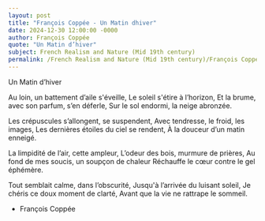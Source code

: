 ```yaml
---
layout: post
title: "François Coppée - Un Matin dhiver"
date: 2024-12-30 12:00:00 -0000
author: François Coppée
quote: "Un Matin d’hiver"
subject: French Realism and Nature (Mid 19th century)
permalink: /French Realism and Nature (Mid 19th century)/François Coppée/François Coppée - Un Matin dhiver
---
```


Un Matin d’hiver

Au loin, un battement d’aile s'éveille,
Le soleil s'étire à l’horizon,
Et la brume, avec son parfum, s’en déferle,
Sur le sol endormi, la neige abronzée.

Les crépuscules s’allongent, se suspendent,
Avec tendresse, le froid, les images,
Les dernières étoiles du ciel se rendent,
À la douceur d’un matin enneigé.

La limpidité de l’air, cette ampleur,
L’odeur des bois, murmure de prières,
Au fond de mes soucis, un soupçon de chaleur
Réchauffe le cœur contre le gel éphémère.

Tout semblait calme, dans l’obscurité,
Jusqu'à l’arrivée du luisant soleil,
Je chéris ce doux moment de clarté,
Avant que la vie ne rattrape le sommeil.

- François Coppée
